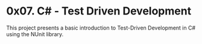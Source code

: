 # 0x07. C# - Test Driven Development
This project presents a basic introduction to Test-Driven Development in C# using the NUnit library.